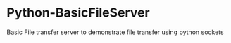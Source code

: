# Python-BasicFileServer
Basic File transfer server to demonstrate file transfer using python sockets
